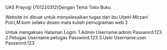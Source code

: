 UAS Prayogi (701220312)Dengan Tema Toko Buku

Website ini dibuat untuk menyelesaikan tugas dari ibu Utami Mirzani Putri,M.kom selaku dosen mata kuliah pemograman web 2

Untuk mengakses Halaman Login:
1.Admin
Username:admin
Password:123
2.Petugas
Username:petugas
Password:123
3.User
Username:user
Password:123
